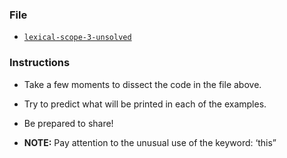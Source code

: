 ### File

* [`lexical-scope-3-unsolved`](Unsolved/lexical-scope-3-unsolved.html)

### Instructions

* Take a few moments to dissect the code in the file above.

* Try to predict what will be printed in each of the examples.

* Be prepared to share!

* **NOTE:** Pay attention to the unusual use of the keyword: ‘this”
